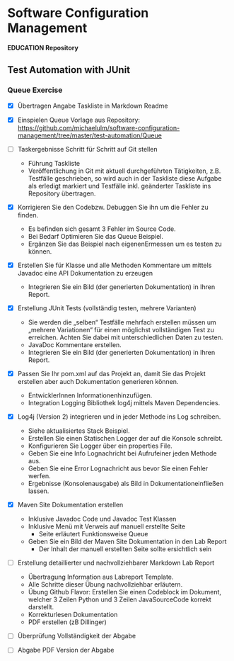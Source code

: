 ﻿# Software Configuration Management #

**EDUCATION Repository**

## Test Automation with JUnit ##

### Queue Exercise ###

- [X] Übertragen Angabe Taskliste in Markdown Readme

- [X] Einspielen  Queue Vorlage aus Repository: https://github.com/michaelulm/software-configuration-management/tree/master/test-automation/Queue

- [ ]  Taskergebnisse Schritt für Schritt auf Git stellen
    - Führung Taskliste 
    - Veröffentlichung in Git mit aktuell durchgeführten Tätigkeiten, z.B. Testfälle geschrieben, so wird auch in der Taskliste diese Aufgabe als erledigt markiert und Testfälle inkl. geänderter Taskliste ins Repository übertragen.

- [X] Korrigieren Sie den Codebzw. Debuggen Sie ihn um die Fehler zu finden.
    - Es befinden sich gesamt 3 Fehler im Source Code.
    - Bei Bedarf Optimieren Sie das Queue Beispiel.
    - Ergänzen Sie das Beispiel nach eigenenErmessen um es testen zu können.

- [X] Erstellen  Sie  für  Klasse  und  alle  Methoden  Kommentare  um  mittels  Javadoc  eine  API Dokumentation zu erzeugen
    - Integrieren Sie ein Bild (der generierten Dokumentation) in Ihren Report.
 
- [X] Erstellung JUnit Tests (vollständig testen, mehrere Varianten)
    - Sie werden die „selben“ Testfälle mehrfach erstellen müssen um „mehrere Variationen“ für einen möglichst vollständigen  Test zu  erreichen. Achten  Sie dabei mit unterschiedlichen Daten zu testen.
    - JavaDoc Kommentare erstellen.
    - Integrieren Sie ein Bild (der generierten Dokumentation) in Ihren Report.

- [X] Passen Sie Ihr pom.xml auf das Projekt an, damit Sie das Projekt erstellen aber auch Dokumentation generieren können.
    - EntwicklerInnen Informationenhinzufügen.
    - Integration Logging Bibliothek log4j mittels Maven Dependencies.

- [X] Log4j (Version 2) integrieren und in jeder Methode ins Log schreiben.
    - Siehe aktualisiertes Stack Beispiel.
    - Erstellen Sie einen Statischen Logger der auf die Konsole schreibt.
    - Konfigurieren Sie Logger über ein properties File.
    - Geben Sie eine Info Lognachricht bei Aufrufeiner jeden Methode aus.
    - Geben Sie eine Error Lognachricht aus bevor Sie einen Fehler werfen.
    - Ergebnisse (Konsolenausgabe) als Bild in Dokumentationeinfließen lassen.

- [X] Maven Site Dokumentation erstellen
    - Inklusive Javadoc Code und Javadoc Test Klassen
    - Inklusive Menü mit Verweis auf manuell erstellte Seite
    	- Seite erläutert Funktionsweise Queue
    - Geben Sie ein Bild der Maven Site Dokumentation in den Lab Report
    	- Der Inhalt der manuell erstellten Seite sollte ersichtlich sein
    
- [ ] Erstellung detaillierter und nachvollziehbarer Markdown Lab Report
    - Übertragung Information aus Labreport Template.
    - Alle Schritte dieser Übung nachvollziehbar erläutern.
    - Übung Github Flavor: Erstellen Sie einen Codeblock im Dokument, welcher 3 Zeilen Python und 3 Zeilen JavaSourceCode korrekt darstellt.
    - Korrekturlesen Dokumentation
    - PDF erstellen (zB Dillinger)

- [ ] Überprüfung Vollständigkeit der Abgabe

- [ ] Abgabe PDF Version der Abgabe

